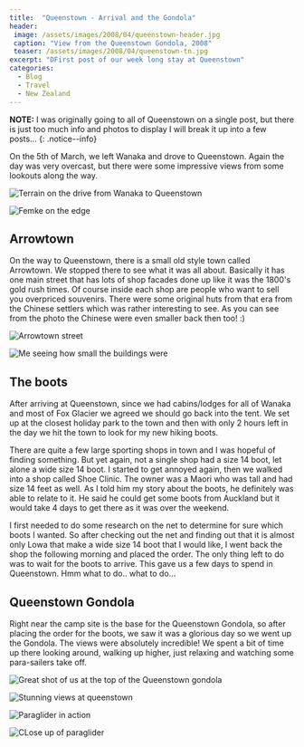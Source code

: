 ```yaml
---
title:  "Queenstown - Arrival and the Gondola"
header:
 image: /assets/images/2008/04/queenstown-header.jpg
 caption: "View from the Queenstown Gondola, 2008"
 teaser: /assets/images/2008/04/queenstown-tn.jpg
excerpt: "DFirst post of our week long stay at Queenstown"
categories: 
  - Blog
  - Travel
  - New Zealand
---
```

**NOTE:** I was originally going to all of Queenstown on a single post, but there is just too much info and photos to display I will break it up into a few posts...
{: .notice--info}

On the 5th of March, we left Wanaka and drove to Queenstown. Again the day was very overcast, but there were some impressive views from some lookouts along the way.

![Terrain on the drive from Wanaka to Queenstown](https://photos.smugmug.com/New-Zealand/Best-of-New-Zealand/i-7Tq73Zm/0/4fda3533/XL/IMG_6435-XL.jpg)

![Femke on the edge](https://photos.smugmug.com/New-Zealand/Best-of-New-Zealand/i-fkFWbGp/0/296a3cf4/XL/IMG_6450-XL.jpg)

## Arrowtown

On the way to Queenstown, there is a small old style town called Arrowtown. We stopped there to see what it was all about. Basically it has one main street that has lots of shop facades done up like it was the 1800's gold rush times. Of course inside each shop are people who want to sell you overpriced souvenirs. There were some original huts from that era from the Chinese settlers which was rather interesting to see. As you can see from the photo the Chinese were even smaller back then too! :)

![Arrowtown street](https://photos.smugmug.com/New-Zealand/Best-of-New-Zealand/i-5gspRJW/0/9e03d335/XL/IMG_0238-XL.jpg)

![Me seeing how small the buildings were](https://photos.smugmug.com/New-Zealand/Best-of-New-Zealand/i-ZxkKGJK/0/accb1bc6/XL/IMG_0239-XL.jpg)

## The boots

After arriving at Queenstown, since we had cabins/lodges for all of Wanaka and most of Fox Glacier we agreed we should go back into the tent. We set up at the closest holiday park to the town and then with only 2 hours left in the day we hit the town to look for my new hiking boots.

There are quite a few large sporting shops in town and I was hopeful of finding something. But yet again, not a single shop had a size 14 boot, let alone a wide size 14 boot. I started to get annoyed again, then we walked into a shop called Shoe Clinic. The owner was a Maori who was tall and had size 14 feet as well. As I told him my story about the boots, he definitely was able to relate to it. He said he could get some boots from Auckland but it would take 4 days to get there as it was over the weekend.

I first needed to do some research on the net to determine for sure which boots I wanted. So after checking out the net and finding out that it is almost only Lowa that make a wide size 14 boot that I would like, I went back the shop the following morning and placed the order. The only thing left to do was to wait for the boots to arrive. This gave us a few days to spend in Queenstown. Hmm what to do.. what to do...

## Queenstown Gondola

Right near the camp site is the base for the Queenstown Gondola, so after placing the order for the boots, we saw it was a glorious day so we went up the Gondola. The views were absolutely incredible! We spent a bit of time up there looking around, walking up higher, just relaxing and watching some para-sailers take off.

![Great shot of us at the top of the Queenstown gondola](https://photos.smugmug.com/New-Zealand/Best-of-New-Zealand/i-6D6wntK/0/e0152995/XL/IMG_6479-XL.jpg)

![Stunning views at queenstown](https://photos.smugmug.com/New-Zealand/Best-of-New-Zealand/i-J4bQVzs/0/cf934679/XL/IMG_6583-XL.jpg)

![Paraglider in action](https://photos.smugmug.com/New-Zealand/Best-of-New-Zealand/i-TL2N34T/0/adba4ac4/XL/IMG_6510-XL.jpg)

![CLose up of paraglider](https://photos.smugmug.com/New-Zealand/Best-of-New-Zealand/i-Wxj9v94/0/9028c0a0/XL/IMG_6546-XL.jpg)